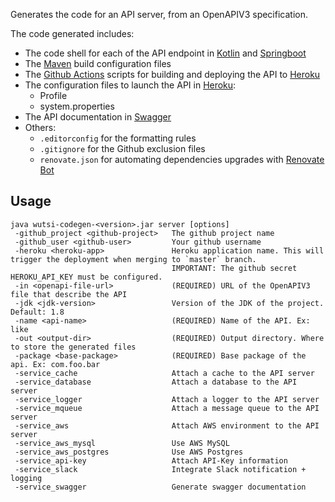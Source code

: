Generates the code for an API server, from an OpenAPIV3 specification.

The code generated includes:

- The code shell for each of the API endpoint in [Kotlin](https://kotlinlang.org/)
  and [Springboot](https://spring.io/projects/spring-boot)
- The [Maven](https://maven.apache.org/) build configuration files
- The [Github Actions](https://github.com/features/actions) scripts for building and deploying the API
  to [Heroku](https://www.heroku.com)
- The configuration files to launch the API in [Heroku](https://www.heroku.com):
    - Profile
    - system.properties
- The API documentation in [Swagger](https://swagger.io/)
- Others:
    - ``.editorconfig`` for the formatting rules
    - ``.gitignore`` for the Github exclusion files
    - ``renovate.json`` for automating dependencies upgrades
      with [Renovate Bot](https://github.com/renovatebot/renovate)

## Usage

```
java wutsi-codegen-<version>.jar server [options]
 -github_project <github-project>   The github project name
 -github_user <github-user>         Your github username
 -heroku <heroku-app>               Heroku application name. This will trigger the deployment when merging to `master` branch.
                                    IMPORTANT: The github secret HEROKU_API_KEY must be configured.
 -in <openapi-file-url>             (REQUIRED) URL of the OpenAPIV3 file that describe the API
 -jdk <jdk-version>                 Version of the JDK of the project. Default: 1.8
 -name <api-name>                   (REQUIRED) Name of the API. Ex: like
 -out <output-dir>                  (REQUIRED) Output directory. Where to store the generated files
 -package <base-package>            (REQUIRED) Base package of the api. Ex: com.foo.bar
 -service_cache                     Attach a cache to the API server
 -service_database                  Attach a database to the API server
 -service_logger                    Attach a logger to the API server
 -service_mqueue                    Attach a message queue to the API server
 -service_aws                       Attach AWS environment to the API server
 -service_aws_mysql                 Use AWS MySQL
 -service_aws_postgres              Use AWS Postgres
 -service_api-key                   Attach API-Key information
 -service_slack                     Integrate Slack notification + logging
 -service_swagger                   Generate swagger documentation
```
